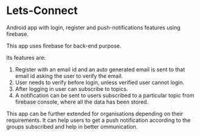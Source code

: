 # Lets-Connect
Android app with  login, register and push-notifications features using firebase.

This app uses firebase for back-end purpose.

Its features are:
1) Register with an email id and an auto generated email is sent to that email id asking the user to verify the email.
2) User needs to verify before login, unless verified user cannot login.
3) After logging in user can subscribe to topics.
4) A notification can be sent to users subscribed to a particular topic from firebase console, where all the data has been stored.

This app can be further extended for organisations depending on their requirements. It can help users to get a push notification according
to the groups subscribed and help in better ommunication.
